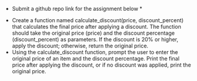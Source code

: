 * Submit a github repo link for the assignment below *


- Create a function named calculate_discount(price, discount_percent) that calculates the final price after applying a discount. The function should take the original price (price) and the discount percentage (discount_percent) as parameters. If the discount is 20% or higher, apply the discount; otherwise, return the original price.
- Using the calculate_discount function, prompt the user to enter the original price of an item and the discount percentage. Print the final price after applying the discount, or if no discount was applied, print the original price.

